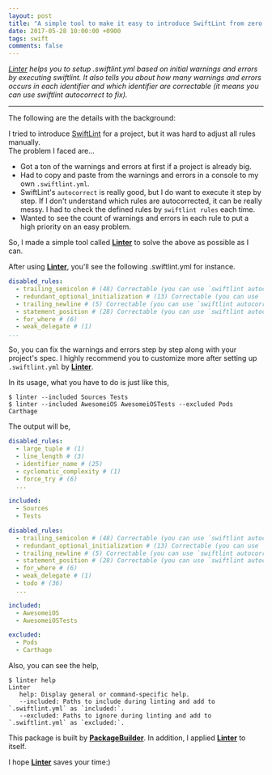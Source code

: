 ```yaml
---
layout: post
title: "A simple tool to make it easy to introduce SwiftLint from zero especially for a new project."
date: 2017-05-28 10:00:00 +0900
tags: swift
comments: false
---
```


*[Linter](https://github.com/pixyzehn/Linter) helps you to setup .swiftlint.yml based on initial warnings and errors by executing swiftlint. It also tells you about how many warnings and errors occurs in each identifier and which identifier are correctable (it means you can use swiftlint autocorrect to fix).*

---
The following are the details with the background:

I tried to introduce [SwiftLint](https://github.com/realm/SwiftLint) for a project, but it was hard to adjust all rules manually.  
The problem I faced are...

- Got a ton of the warnings and errors at first if a project is already big.
- Had to copy and paste from the warnings and errors in a console to my own `.swiftlint.yml`.
- SwiftLint's `autocorrect` is really good, but I do want to execute it step by step. If I don't understand which rules are autocorrected, it can be really messy. I had to check the defined rules by `swiftlint rules` each time.
- Wanted to see the count of warnings and errors in each rule to put a high priority on an easy problem.

So, I made a simple tool called **[Linter](https://github.com/pixyzehn/Linter)** to solve the above as possible as I can.

After using **[Linter](https://github.com/pixyzehn/Linter)**, you'll see the following .swiftlint.yml for instance.

```yaml
disabled_rules:
  - trailing_semicolon # (48) Correctable (you can use `swiftlint autocorrect` to fix)
  - redundant_optional_initialization # (13) Correctable (you can use `swiftlint autocorrect` to fix)
  - trailing_newline # (5) Correctable (you can use `swiftlint autocorrect` to fix)
  - statement_position # (28) Correctable (you can use `swiftlint autocorrect` to fix)
  - for_where # (6)
  - weak_delegate # (1)
...
```

So, you can fix the warnings and errors step by step along with your project's spec. I highly recommend you to customize more after setting up `.swiftlint.yml` by **[Linter](https://github.com/pixyzehn/Linter)**.

In its usage, what you have to do is just like this,

```console
$ linter --included Sources Tests
$ linter --included AwesomeiOS AwesomeiOSTests --excluded Pods Carthage
```

The output will be,

```yaml
disabled_rules:
  - large_tuple # (1)
  - line_length # (3)
  - identifier_name # (25)
  - cyclomatic_complexity # (1)
  - force_try # (6)
  ...

included:
  - Sources
  - Tests
```

```yaml
disabled_rules:
  - trailing_semicolon # (48) Correctable (you can use `swiftlint autocorrect` to fix)
  - redundant_optional_initialization # (13) Correctable (you can use `swiftlint autocorrect` to fix)
  - trailing_newline # (5) Correctable (you can use `swiftlint autocorrect` to fix)
  - statement_position # (28) Correctable (you can use `swiftlint autocorrect` to fix)
  - for_where # (6)
  - weak_delegate # (1)
  - todo # (36)
  ...

included:
  - AwesomeiOS
  - AwesomeiOSTests

excluded:
  - Pods
  - Carthage
```

Also, you can see the help,

```console
$ linter help
Linter
   help: Display general or command-specific help.
   --included: Paths to include during linting and add to `.swiftlint.yml` as `included:`.
   --excluded: Paths to ignore during linting and add to `.swiftlint.yml` as `excluded:`.
```

This package is built by **[PackageBuilder](https://github.com/pixyzehn/PackageBuilder)**. In addition, I applied **[Linter](https://github.com/pixyzehn/Linter)** to itself.

I hope **[Linter](https://github.com/pixyzehn/Linter)** saves your time:)
